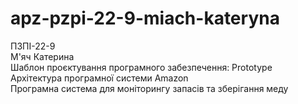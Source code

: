 # apz-pzpi-22-9-miach-kateryna  
ПЗПІ-22-9  
М'яч Катерина  
Шаблон проєктування програмного забезпечення: Prototype  
Архітектура програмної системи Amazon  
Програмна система для моніторингу запасів та зберігання меду  
